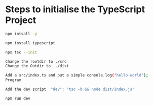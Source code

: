<h1>Steps to initialise the TypeScript Project </h1>


```sh
npm intsall -y
```

```sh
npm install typescript
```


```sh
npx tsc --init
```

```sh
Change the rootdir to ./src
Change the Outdir to  ./dist
```

```sh
Add a src/index.ts and put a simple console.log("hello world");
Program
```

```sh 
Add the dev script  "dev": "tsc -b && node dist/index.js"
```

```sh
npm run dev 
```